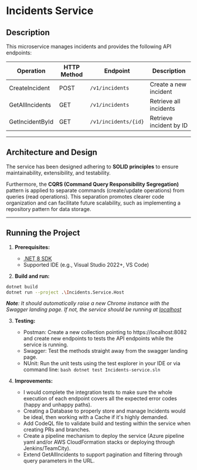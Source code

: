 # Incidents Service
## Description

This microservice manages incidents and provides the following API endpoints:

| Operation          | HTTP Method | Endpoint                 | Description               |
|--------------------|-------------|--------------------------|---------------------------|
| CreateIncident     | POST        | `/v1/incidents`          | Create a new incident     |
| GetAllIncidents    | GET         | `/v1/incidents`          | Retrieve all incidents    |
| GetIncidentById    | GET         | `/v1/incidents/{id}`     | Retrieve incident by ID   |

---

## Architecture and Design

The service has been designed adhering to **SOLID principles** to ensure maintainability, extensibility, and testability.

Furthermore, the **CQRS (Command Query Responsibility Segregation)** pattern is applied to separate commands (create/update operations) from queries (read operations). 
This separation promotes clearer code organization and can facilitate future scalability, such as implementing a repository pattern for data storage.

---

## Running the Project

1. **Prerequisites:**
   - [.NET 8 SDK](https://dotnet.microsoft.com/en-us/download/dotnet/8.0)
   - Supported IDE (e.g., Visual Studio 2022+, VS Code)

2. **Build and run:**

```bash
dotnet build
dotnet run --project .\Incidents.Service.Host
```

_**Note**: It should automatically raise a new Chrome instance with the Swagger landing page. If not, the service should be running at [localhost](https://localhost:8082)_

3. **Testing:**
   - Postman: Create a new collection pointing to https://localhost:8082 and create new endpoints to tests the API endpoints while the service is running.
   - Swagger: Test the methods straight away from the swagger landing page.
   - NUnit: Run the unit tests using the test explorer in your IDE or via command line: ```bash dotnet test Incidents-service.sln```

4. **Improvements:**
   - I would complete the integration tests to make sure the whole execution of each endpoint covers all the expected error codes (happy and unhappy paths).
   - Creating a Database to properly store and manage Incidents would be ideal, then working with a Cache if it's highly demanded.
   - Add CodeQL file to validate build and testing within the service when creating PRs and branches.
   - Create a pipeline mechanism to deploy the service (Azure pipeline yaml and/or AWS CloudFormation stacks or deploying through Jenkins/TeamCity).
   - Extend GetAllIncidents to support pagination and filtering through query parameters in the URL.
